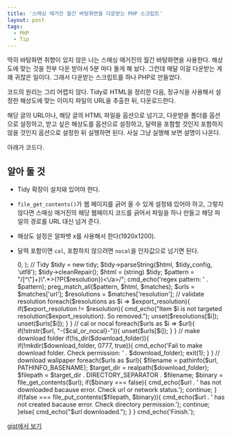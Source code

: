 ```yaml
---
title: '스매싱 매거진 월간 바탕화면을 다운받는 PHP 스크립트'
layout: post
tags:
  - PHP
  - Tip
---
```


딱히 바탕화면 취향이 있지 않은 나는 스매싱 매거진의 월간 바탕화면을 사용한다. 해상도에 맞는 것을 전부 다운 받아서 5분 마다 돌게 해 놨다. 그런데 매달 이걸 다운받는 게 꽤 귀찮은 일이다. 그래서 다운받는 스크립트를 하나 PHP로 만들었다. 

코드의 원리는 그리 어렵지 않다. Tidy로 HTML을 정리한 다음, 정규식을 사용해서 설정한 해상도에 맞는 이미지 파일의 URL을 추출한 뒤, 다운로드한다.

해당 글의 URL이나, 해당 글의 HTML 파일을 옵션으로 넘기고, 다운받을 폴더를 옵션으로 설정하고, 받고 싶은 해상도를 옵션으로 설정하고, 달력을 포함할 것인지 포함하지 않을 것인지 옵션으로 설정한 뒤 실행하면 된다. 사실 그냥 실행해 보면 설명이 나온다.

아래가 코드다.

## 알아 둘 것

- Tidy 확장이 설치돼 있어야 한다. 
- `file_get_contents()`가 웹 페이지를 긁어 올 수 있게 설정돼 있어야 하고, 그렇지 않다면 스매싱 매거진의 해당 웹페이지 코드를 긁어서 파일을 하나 만들고 해당 파일의 경로를 URL 대신 넘겨 준다.
- 해상도 설정은 알파벳 x를 사용해서 한다(1920x1200). 
- 달력 포함이면 `cal`, 포함하지 않으려면 `nocal`을 인자값으로 넘기면 된다.


	<?php
	/**
	* Author: An, Hyeong-woo
	* Email: mytory@gmail.com
	* Blog: http://mytory.net
	* Description: See detail on help message. You can see by running this script without args.
	* Dependencies: Tidy extension.
	*/
	function cmd_echo($str){
		echo $str . PHP_EOL;
	}
	if($argc != 5){
		cmd_echo("SYNOPSIS:");
		cmd_echo("\tphp $argv[0] [url or filepath] [downlaod_folder] [resolution] [cal or nocal]");
		cmd_echo("EXAMPLE:");
		cmd_echo("\tphp $argv[0] https://www.smashingmagazine.com/2016/04/desktop-wallpaper-calendars-may-2016/ ~/Downloads/wallpaer/ 1920x1200 cal");
		cmd_echo("\t(You must use alphabet 'x' for resolution.)");
		cmd_echo("\tphp $argv[0] https://www.smashingmagazine.com/2016/04/desktop-wallpaper-calendars-may-2016/ ~/Downloads/wallpaer/ 1920x1200 nocal");
		cmd_echo("\t(If you specify nocal, download wallpaper without calender.)");
		exit(1);
	}
	$url = $argv[1];
	$download_folder = $argv[2];
	$resolution = str_replace('x', '×', $argv[3]);
	$cal_or_nocal = $argv[4];
	if(is_file('./smashing_test_html.html')){
		cmd_echo('Using test file ./smashing_test_html.html.');
		$html = file_get_contents('./smashing_test_html.html');
	} else {
		$html = file_get_contents($url);
	}
	if(!$html){
		cmd_echo("Is URL corrupted? Cannot open URL.");
		exit(1);
	}
	$tidy_config = array(
	'wrap' => 0,
	);
	// Tidy
	$tidy = new tidy;
	$tidy->parseString($html, $tidy_config, 'utf8');
	$tidy->cleanRepair();
	$html = (string) $tidy;
	$pattern = "/<a.* href=\"(?P<url>[^\"]+)\".*>(?P<resolution>{$resolution})<\/a>/";
	cmd_echo('regex pattern: ' . $pattern);
	preg_match_all($pattern, $html, $matches);
	$urls = $matches['url'];
	$resolutions = $matches['resolution'];
	// validate resolution
	foreach($resolutions as $i => $export_resolution){
		if($export_resolution != $resolution){
			cmd_echo("Item $i is not targeted resolution($export_resolution). So removed.");
			unset($resolutions[$i]);
			unset($urls[$i]);
		}
	}
	// cal or nocal
	foreach($urls as $i => $url){
		if(!strstr($url, "-{$cal_or_nocal}-")){
			unset($urls[$i]);
		}
	}
	// make download folder
	if(!is_dir($download_folder)){
		if(!mkdir($download_folder, 0777, true)){
			cmd_echo('Fail to make download folder. Check permission: ' . $download_folder);
			exit(1);
		}
	}
	// download wallpaper
	foreach($urls as $url){
		$filename = pathinfo($url, PATHINFO_BASENAME);
		$target_dir = realpath($download_folder);
		$filepath = $target_dir . DIRECTORY_SEPARATOR . $filename;
		$binary = file_get_contents($url);
		if($binary === false){
			cmd_echo($url . ' has not downloaded bacause error. Check url or network status.');
			continue;
		}
		if(false === file_put_contents($filepath, $binary)){
			cmd_echo($url . ' has not created bacause error. Check directory permission.');
			continue;
		}else{
			cmd_echo("$url downloaded.");
		}
	}
	cmd_echo('Finish.');


[gist에서 보기](https://gist.github.com/mytory/96ce1431faf54a2f60a1cd71e51a972f)